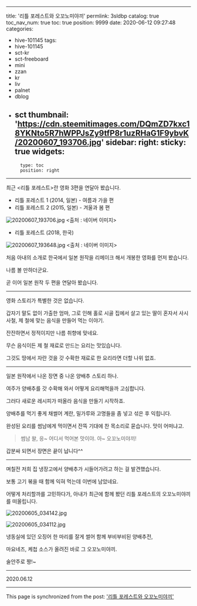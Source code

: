 
---
title: '리틀 포레스트와 오꼬노미야끼'
permlink: 3sldbp
catalog: true
toc_nav_num: true
toc: true
position: 9999
date: 2020-06-12 09:27:48
categories:
- hive-101145
tags:
- hive-101145
- sct-kr
- sct-freeboard
- mini
- zzan
- kr
- liv
- palnet
- dblog
- sct
thumbnail: 'https://cdn.steemitimages.com/DQmZD7kxc18YKNto5R7hWPPJsZy9tfP8r1uzRHaG1F9ybvK/20200607_193706.jpg'
sidebar:
    right:
        sticky: true
widgets:
    -
        type: toc
        position: right
---


최근 <리틀 포레스트>란 영화 3편을 연달아 봤습니다.


- 리틀 포레스트 1 (2014, 일본) - 여름과 가을 편
- 리틀 포레스트 2 (2015, 일본) - 겨울과 봄 편

![20200607_193706.jpg](https://cdn.steemitimages.com/DQmZD7kxc18YKNto5R7hWPPJsZy9tfP8r1uzRHaG1F9ybvK/20200607_193706.jpg)
<출처 : 네이버 이미지>

- 리틀 포레스트 (2018, 한국)

![20200607_193648.jpg](https://cdn.steemitimages.com/DQmZwsxP83nb9Q14F1aQuUpReZJAF2rqNbtCSZsbqSMnhs6/20200607_193648.jpg)
<출처 : 네이버 이미지>​

처음 아내의 소개로 한국에서 일본 원작을 리메이크 해서 개봉한 영화를 먼저 봤습니다.

나름 볼 만하더군요.

곧 이어 일본 원작 두 편을 연달아 봤습니다.

***

영화 스토리가 특별한 것은 없습니다.

갑자기 말도 없이 가출한 엄마, 그로 인해 홀로 시골 집에서 살고 있는 딸이 혼자서 사시 사철, 제 철에 맞는 음식을 만들어 먹는 이야기.

잔잔하면서 정적이지만 나름 취향에 맞네요.

무슨 음식이든 제 철 재료로 만드는 요리는 맛있습니다.

그것도 땅에서 자란 것을 갓 수확한 재료로 한 요리라면 더할 나위 없죠.

***

일본 원작에서 나온 장면 중 나온 양배추 스토리 하나.

여주가 양배추를 갓 수확해 와서 어떻게 요리해먹을까 고심합니다.

그러다 새로운 레시피가 떠올라 음식을 만들기 시작하죠.

양배추를 먹기 좋게 채썰어 계란, 밀가루와 고명들을 좀 넣고 섞은 후 익힙니다.

완성된 요리를 썸남에게 먹이면서 잔뜩 기대에 찬 목소리로 묻습니다. 맛이 어떠냐고.

> 썸남 왈, 응~ 어디서 먹어본 맛이야. 아~ 오꼬노미야끼!

갑분싸 되면서 장면은 끝이 납니다^^

***

며칠전 저희 집 냉장고에서 양배추가 시들어가려고 하는 걸 발견했습니다.

보통 고기 볶을 때 함께 익혀 먹는데 이번에 남았네요.

어떻게 처리할까를 고민하다가, 아내가 최근에 함께 봤던 리틀 포레스트의 오꼬노미야끼를 떠올립니다.

​![20200605_034142.jpg](https://cdn.steemitimages.com/DQmeKXztP7hs5nqdyno2bvnksq9uL76ataL8u6DfzNAF4tL/20200605_034142.jpg)

![20200605_034112.jpg](https://cdn.steemitimages.com/DQmbFp8mDQkBBEhUq9We1kLmo9Yptvg4XpuqzumXXhzuAb5/20200605_034112.jpg)

냉동실에 있던 오징어 한 마리를 잘게 썰어 함께 부비부비된 양배추전,

마요네즈, 케첩 소스가 올려진 바로 그 오꼬노미야끼. 

술안주로 짱!~

***

2020.06.12

- - -

This page is synchronized from the post: ['리틀 포레스트와 오꼬노미야끼'](https://steemit.com/@lucky2015/3sldbp)

